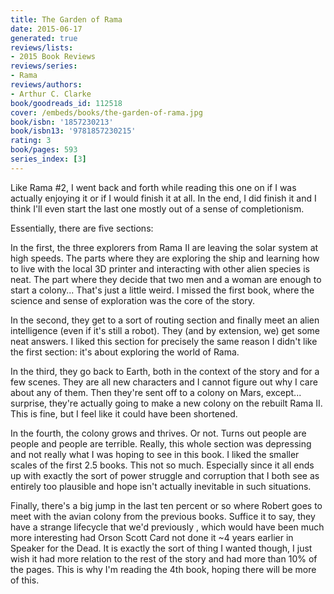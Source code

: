 ```yaml
---
title: The Garden of Rama
date: 2015-06-17
generated: true
reviews/lists:
- 2015 Book Reviews
reviews/series:
- Rama
reviews/authors:
- Arthur C. Clarke
book/goodreads_id: 112518
cover: /embeds/books/the-garden-of-rama.jpg
book/isbn: '1857230213'
book/isbn13: '9781857230215'
rating: 3
book/pages: 593
series_index: [3]
---
```

Like Rama #2, I went back and forth while reading this one on if I was actually enjoying it or if I would finish it at all. In the end, I did finish it and I think I'll even start the last one mostly out of a sense of completionism.  

Essentially, there are five sections:  

<!--more-->

In the first, the three explorers from Rama II are leaving the solar system at high speeds. The parts where they are exploring the ship and learning how to live with the local 3D printer and interacting with other alien species is neat. The part where they decide that two men and a woman are enough to start a colony... That's just a little weird. I missed the first book, where the science and sense of exploration was the core of the story.  

In the second, they get to a sort of routing section and finally meet an alien intelligence (even if it's still a robot). They (and by extension, we) get some neat answers. I liked this section for precisely the same reason I didn't like the first section: it's about exploring the world of Rama.  

In the third, they go back to Earth, both in the context of the story and for a few scenes. They are all new characters and I cannot figure out why I care about any of them. Then they're sent off to a colony on Mars, except... surprise, they're actually going to make a new colony on the rebuilt Rama II. This is fine, but I feel like it could have been shortened.  

In the fourth, the colony grows and thrives. Or not. Turns out people are people and people are terrible. Really, this whole section was depressing and not really what I was hoping to see in this book. I liked the smaller scales of the first 2.5 books. This not so much. Especially since it all ends up with exactly the sort of power struggle and corruption that I both see as entirely too plausible and hope isn't actually inevitable in such situations.  

Finally, there's a big jump in the last ten percent or so where Robert goes to meet with the avian colony from the previous books. Suffice it to say, they have a strange lifecycle that we'd previously , which would have been much more interesting had Orson Scott Card not done it ~4 years earlier in Speaker for the Dead. It is exactly the sort of thing I wanted though, I just wish it had more relation to the rest of the story and had more than 10% of the pages. This is why I'm reading the 4th book, hoping there will be more of this.